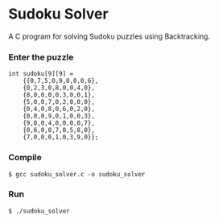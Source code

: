 Sudoku Solver
=============

A C program for solving Sudoku puzzles using Backtracking.

### Enter the puzzle
```
int sudoku[9][9] =
    {{0,7,5,0,9,0,0,0,6},
    {0,2,3,0,8,0,0,4,0},
    {8,0,0,0,0,3,0,0,1},
    {5,0,0,7,0,2,0,0,0},
    {0,4,0,8,0,6,0,2,0},
    {0,0,0,9,0,1,0,0,3},
    {9,0,0,4,0,0,0,0,7},
    {0,6,0,0,7,0,5,8,0},
    {7,0,0,0,1,0,3,9,0}};
```

### Compile
```
$ gcc sudoku_solver.c -o sudoku_solver
```

### Run
```
$ ./sudoku_solver
```
